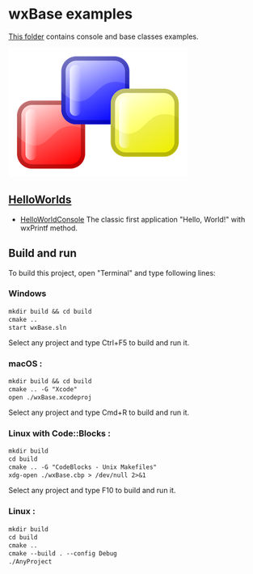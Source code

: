 # wxBase examples

[This folder](.) contains console and base classes  examples.

[![wxwidgets](../docs/Pictures/wxwidgets_header.png)](https://www.wxwidgets.org/)

## [HelloWorlds](HelloWorlds/README.md)

* [HelloWorldConsole](HelloWorlds/HelloWorldConsole/README.md) The classic first application "Hello, World!" with wxPrintf method.

## Build and run

To build this project, open "Terminal" and type following lines:

### Windows
``` shell
mkdir build && cd build
cmake ..
start wxBase.sln
```

Select any project and type Ctrl+F5 to build and run it.

### macOS :

``` shell
mkdir build && cd build
cmake .. -G "Xcode"
open ./wxBase.xcodeproj
```

Select any project and type Cmd+R to build and run it.

### Linux with Code::Blocks :

``` shell
mkdir build
cd build
cmake .. -G "CodeBlocks - Unix Makefiles"
xdg-open ./wxBase.cbp > /dev/null 2>&1
```

Select any project and type F10 to build and run it.

### Linux :

``` shell
mkdir build
cd build
cmake ..
cmake --build . --config Debug
./AnyProject
```
